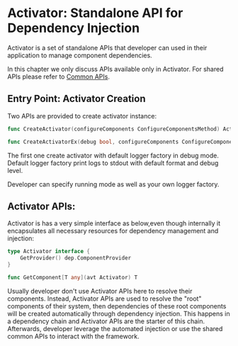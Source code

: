 # Activator: Standalone API for Dependency Injection

Activator is a set of standalone APIs that developer can used in their application to manage component dependencies.

In this chapter we only discuss APIs available only in Activator. For shared APIs please refer to [Common APIs](./CommonAPI.md).



## Entry Point: Activator Creation

Two APIs are provided to create activator instance:

```go
func CreateActivator(configureComponents ConfigureComponentsMethod) Activator

func CreateActivatorEx(debug bool, configureComponents ConfigureComponentsMethod, loggerFactory logger.LoggerFactory) Activator
```

The first one create activator with default logger factory in debug mode. Default logger factory print logs to stdout with default format and debug level.

Developer can specify running mode as well as your own logger factory.



## Activator APIs:

Activator is has a very simple interface as below,even though internally it encapsulates all necessary resources for dependency management and injection:

```go
type Activator interface {
	GetProvider() dep.ComponentProvider
}

func GetComponent[T any](avt Activator) T
```

Usually developer don't use Activator APIs here to resolve their components. Instead, Activator APIs are used to resolve the "root" components of their system, then dependencies of these root components will be created automatically through dependency injection. This happens in a dependency chain and Activator APIs are the starter of this chain. Afterwards, developer leverage the automated injection or use the shared common APIs to interact with the framework.
